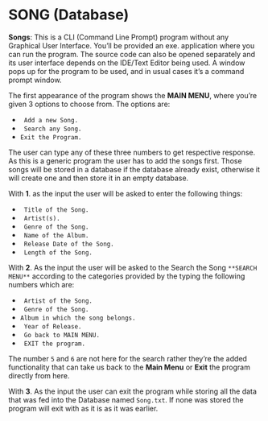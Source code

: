 # SONG (Database)

**Songs**: This is a CLI (Command Line Prompt) program without any Graphical User Interface. You’ll be provided an exe. application where you can run the program. The source code can also be opened separately and its user interface depends on the IDE/Text Editor being used. A window pops up for the program to be used, and in usual cases it’s a command prompt window. 

The first appearance of the program shows the **MAIN MENU**, where you’re given 3 options to choose from. The options are: 
* ` Add a new Song.` 
* ` Search any Song.`
* `Exit the Program.`

The user can type any of these three numbers to get respective response. As this is a generic program the user has to add the songs first. Those songs will be stored in a database if the database already exist, otherwise it will create one and then store it in an empty database.

With **1**. as the input the user will be asked to enter the following things: 
* ` Title of the Song.` 
* ` Artist(s).`
* ` Genre of the Song.`
* ` Name of the Album.`
* ` Release Date of the Song.`
* ` Length of the Song.`

With **2**. As the input the user will be asked to the Search the Song `**SEARCH MENU**` according to the categories provided by the typing the following numbers which are: 
* ` Artist of the Song.` 
* ` Genre of the Song.`
* `Album in which the song belongs.`
* ` Year of Release.`
* ` Go back to MAIN MENU.`
* ` EXIT the program.` 

The number `5` and `6` are not here for the search rather they’re the added functionality that can take us back to the **Main Menu** or **Exit** the program directly from here. 

With **3**. As the input the user can exit the program while storing all the data that was fed into the Database named `Song.txt`. If none was stored the program will exit with as it is as it was earlier.
